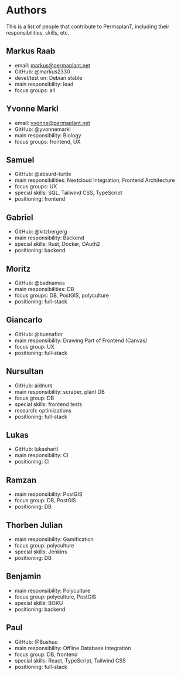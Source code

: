 # Authors

This is a list of people that contribute to PermaplanT,
including their responsibilities, skills, etc.

## Markus Raab

- email: markus@permaplant.net
- GitHub: @markus2330
- devel/test on: Debian stable
- main responsibility: lead
- focus groups: all

## Yvonne Markl

- email: yvonne@permaplant.net
- GitHub: @yvonnemarkl
- main responsibility: Biology
- focus groups: frontend, UX

## Samuel

- GitHub: @absurd-turtle
- main responsibilities: Nextcloud Integration, Frontend Architecture
- focus groups: UX
- special skills: SQL, Tailwind CSS, TypeScript
- positioning: frontend

## Gabriel

- GitHub: @kitzbergerg
- main responsibility: Backend
- special skills: Rust, Docker, OAuth2
- positioning: backend

## Moritz

- GitHub: @badnames
- main responsibilities: DB
- focus groups: DB, PostGIS, polyculture
- positioning: full-stack

## Giancarlo

- GitHub: @buenaflor
- main responsibility: Drawing Part of Frontend (Canvas)
- focus group: UX
- positioning: full-stack

## Nursultan

- GitHub: aidnurs
- main responsibility: scraper, plant DB
- focus group: DB
- special skills: frontend tests
- research: optimizations
- positioning: full-stack

## Lukas

- GitHub: lukashartl
- main responsibility: CI
- positioning: CI

## Ramzan

- main responsibility: PostGIS
- focus group: DB, PostGIS
- positioning: DB

## Thorben Julian

- main responsibility: Gamification
- focus group: polyculture
- special skills: Jenkins
- positioning: DB

## Benjamin

- main responsibility: Polyculture
- focus group: polyculture, PostGIS
- special skills: BOKU
- positioning: backend

## Paul

- GitHub: @Bushuo
- main responsibility: Offline Database Integration
- focus group: DB, frontend
- special skills: React, TypeScript, Tailwind CSS
- positioning: full-stack
